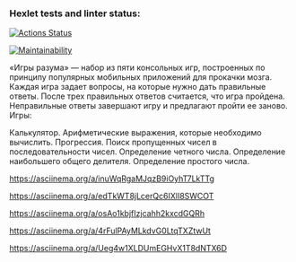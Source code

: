 ### Hexlet tests and linter status:

[![Actions Status](https://github.com/IvanTlesov/java-project-61/workflows/hexlet-check/badge.svg)](https://github.com/IvanTlesov/java-project-61/actions)

[![Maintainability](https://api.codeclimate.com/v1/badges/75aea436df4b30f5cd38/maintainability)](https://codeclimate.com/github/IvanTlesov/java-project-61/maintainability)

«Игры разума» — набор из пяти консольных игр, построенных по принципу популярных мобильных приложений для прокачки мозга. Каждая игра задает вопросы, на которые нужно дать правильные ответы. После трех правильных ответов считается, что игра пройдена. Неправильные ответы завершают игру и предлагают пройти ее заново. Игры:

Калькулятор. Арифметические выражения, которые необходимо вычислить.
Прогрессия. Поиск пропущенных чисел в последовательности чисел.
Определение четного числа.
Определение наибольшего общего делителя.
Определение простого числа.

https://asciinema.org/a/inuWqRgaMJqzB9iOyhT7LkTTg

https://asciinema.org/a/edTkWT8jLcerQc6IXlI8SWCOT

https://asciinema.org/a/osAo1kbjfIzjcahh2kxcdGQRh

https://asciinema.org/a/4rFulPAyMLkdvG0LtqTXZtwUt

https://asciinema.org/a/Ueg4w1XLDUmEGHvX1T8dNTX6D
